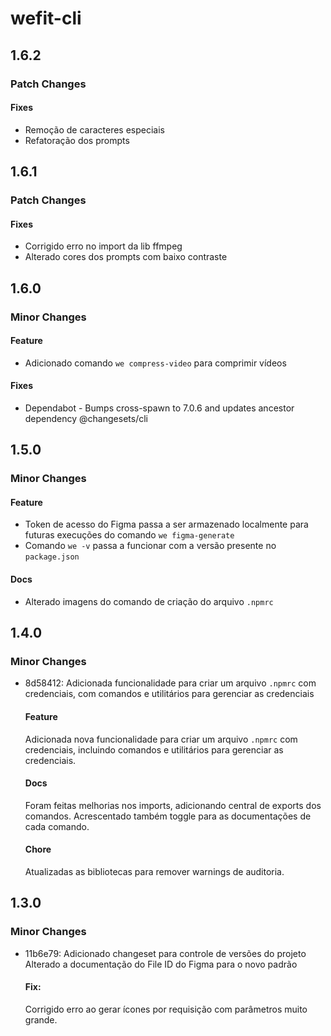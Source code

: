 # wefit-cli

## 1.6.2

### Patch Changes

#### Fixes

- Remoção de caracteres especiais
- Refatoração dos prompts

## 1.6.1

### Patch Changes

#### Fixes

- Corrigido erro no import da lib ffmpeg
- Alterado cores dos prompts com baixo contraste

## 1.6.0

### Minor Changes

#### Feature

- Adicionado comando `we compress-video` para comprimir vídeos

#### Fixes

- Dependabot - Bumps cross-spawn to 7.0.6 and updates ancestor dependency @changesets/cli

## 1.5.0

### Minor Changes

#### Feature

- Token de acesso do Figma passa a ser armazenado localmente para futuras execuções do comando `we figma-generate`
- Comando `we -v` passa a funcionar com a versão presente no `package.json`

#### Docs

- Alterado imagens do comando de criação do arquivo `.npmrc`

## 1.4.0

### Minor Changes

- 8d58412: Adicionada funcionalidade para criar um arquivo `.npmrc` com credenciais, com comandos e utilitários para gerenciar as credenciais

  #### Feature

  Adicionada nova funcionalidade para criar um arquivo `.npmrc` com credenciais, incluindo comandos e utilitários para gerenciar as credenciais.

  #### Docs

  Foram feitas melhorias nos imports, adicionando central de exports dos comandos.
  Acrescentado também toggle para as documentações de cada comando.

  #### Chore

  Atualizadas as bibliotecas para remover warnings de auditoria.

## 1.3.0

### Minor Changes

- 11b6e79: Adicionado changeset para controle de versões do projeto
  Alterado a documentação do File ID do Figma para o novo padrão

  #### Fix:

  Corrigido erro ao gerar ícones por requisição com parâmetros muito grande.
